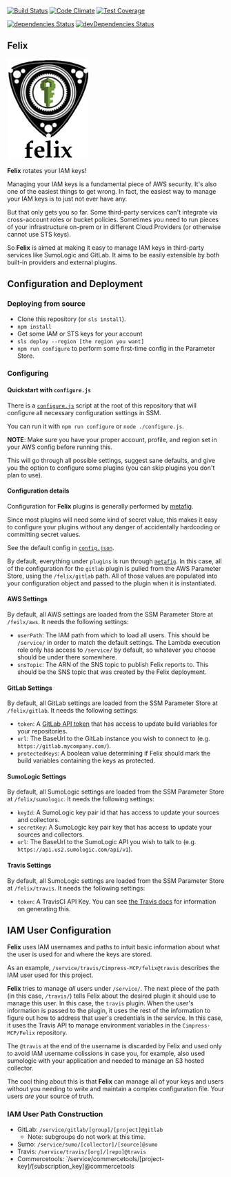 [![Build Status](https://travis-ci.org/Cimpress-MCP/felix.svg?branch=master)](https://travis-ci.org/Cimpress-MCP/felix)
[![Code Climate](https://codeclimate.com/github/Cimpress-MCP/felix/badges/gpa.svg)](https://codeclimate.com/github/Cimpress-MCP/felix)
[![Test Coverage](https://codeclimate.com/github/Cimpress-MCP/felix/badges/coverage.svg)](https://codeclimate.com/github/Cimpress-MCP/felix/coverage)

[![dependencies Status](https://david-dm.org/Cimpress-MCP/felix/status.svg)](https://david-dm.org/Cimpress-MCP/felix)
[![devDependencies Status](https://david-dm.org/Cimpress-MCP/felix/dev-status.svg)](https://david-dm.org/Cimpress-MCP/felix?type=dev)

## Felix

![Felix Logo](./logo.png)

**Felix** rotates your IAM keys!

Managing your IAM keys is a fundamental piece of AWS security. It's also one
of the easiest things to get wrong. In fact, the easiest way to manage your
IAM keys is to just not ever have any.

But that only gets you so far. Some third-party services can't integrate via
cross-account roles or bucket policies. Sometimes you need to run pieces of
your infrastructure on-prem or in different Cloud Providers (or otherwise
cannot use STS keys).

So **Felix** is aimed at making it easy to manage IAM keys in third-party
services like SumoLogic and GitLab. It aims to be easily extensible by both
built-in providers and external plugins.

## Configuration and Deployment
### Deploying from source

* Clone this repository (or `sls install`).
* `npm install`
* Get some IAM or STS keys for your account
* `sls deploy --region [the region you want]`
* `npm run configure` to perform some first-time config in the Parameter Store.

### Configuring
#### Quickstart with `configure.js`

There is a [`configure.js`](./configure.js) script at the root of this
repository that will configure all necessary configuration settings in SSM.

You can run it with `npm run configure` or `node ./configure.js`.

**NOTE**: Make sure you have your proper account, profile, and region set in
your AWS config before running this.

This will go through all possible settings, suggest sane defaults, and give you
the option to configure some plugins (you can skip plugins you don't plan to
use).

#### Configuration details

Configuration for **Felix** plugins is generally performed by
[metafig](https://github.com/Cimpress-MCP/metafig).

Since most plugins will need some kind of secret value, this makes
it easy to configure your plugins without any danger of accidentally
hardcoding or committing secret values.

See the default config in [`config.json`](config.json).

By default, everything under `plugins` is run through [`metafig`](https://github.com/Cimpress-MCP/metafig). In this case, all of
the configuration for the `gitlab` plugin is pulled from the AWS Parameter
Store, using the `/felix/gitlab` path. All of those values are populated
into your configuration object and passed to the plugin when it is
instantiated.

#### AWS Settings

By default, all AWS settings are loaded from the SSM Parameter Store at `/feilx/aws`. It needs the following settings:

* `userPath`: The IAM path from which to load all users. This should be `/service/` in order to match the default settings. The Lambda execution role only has access to `/service/` by default, so whatever you choose should be under there somewhere.
* `snsTopic`: The ARN of the SNS topic to publish Felix reports to. This should be the SNS topic that was created by the Felix deployment.

#### GitLab Settings

By default, all GitLab settings are loaded from the SSM Parameter Store at `/felix/gitlab`. It needs the following settings:

* `token`: A [GitLab API token](https://docs.gitlab.com/ce/user/profile/personal_access_tokens.html) that has access to update build variables for your repositories.
* `url`: The BaseUrl to the GitLab instance you wish to connect to (e.g. `https://gitlab.mycompany.com/`).
* `protectedKeys`: A boolean value determining if Felix should mark the build variables containing the keys as protected.

#### SumoLogic Settings

By default, all SumoLogic settings are loaded from the SSM Parameter Store at `/felix/sumologic`. It needs the following settings:

* `keyId`: A SumoLogic key pair id that has access to update your sources and collectors.
* `secretKey`: A SumoLogic key pair key that has access to update your sources and collectors.
* `url`: The BaseUrl to the SumoLogic API you wish to talk to (e.g. `https://api.us2.sumologic.com/api/v1`).

#### Travis Settings

By default, all SumoLogic settings are loaded from the SSM Parameter Store at `/felix/travis`. It needs the following settings:

* `token`: A TravisCI API Key. You can see [the Travis docs](https://developer.travis-ci.org/authentication) for information on generating this.

## IAM User Configuration

**Felix** uses IAM usernames and paths to intuit basic information about what
the user is used for and where the keys are stored.

As an example, `/service/travis/Cimpress-MCP/felix@travis` describes the IAM
user used for this project.

**Felix** tries to manage *all* users under `/service/`. The next piece of the path (in this case, `/travis/`) tells Felix about the desired plugin it should
use to manage this user. In this case, the `travis` plugin. When the user's
information is passed to the plugin, it uses the rest of the information to
figure out how to address that user's credentials in the service. In this case,
it uses the Travis API to manage environment variables in the
`Cimpress-MCP/Felix` repository.

The `@travis` at the end of the username is discarded by Felix and used only to
avoid IAM username colissions in case you, for example, also used sumologic
with your application and needed to manage an S3 hosted collector.

The cool thing about this is that **Felix** can manage all of your keys and
users without you needing to write and maintain a complex configuration file.
Your users *are* your source of truth.

### IAM User Path Construction
* GitLab: `/service/gitlab/[group]/[project]@gitlab`
  * Note: subgroups do not work at this time.
* Sumo: `/service/sumo/[collector]/[source]@sumo`
* Travis: `/service/travis/[org]/[repo]@travis`
* Commercetools: `/service/commercetools/[project-key]/[subscription_key]@commercetools
